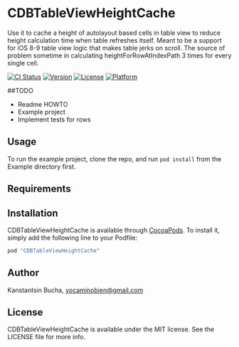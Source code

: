 # CDBTableViewHeightCache

Use it to cache a height of autolayout based cells in table view to reduce height calculation time when table refreshes itself. Meant to be a support for iOS 8-9 table view logic that makes table jerks on scroll. The source of problem sometime in calculating heightForRowAtIndexPath 3 times for every single cell.

[![CI Status](http://img.shields.io/travis/estbyright/CDBTableViewHeightCache.svg?style=flat)](https://travis-ci.org/estbyright/CDBTableViewHeightCache)
[![Version](https://img.shields.io/cocoapods/v/CDBTableViewHeightCache.svg?style=flat)](http://cocoapods.org/pods/CDBTableViewHeightCache)
[![License](https://img.shields.io/cocoapods/l/CDBTableViewHeightCache.svg?style=flat)](http://cocoapods.org/pods/CDBTableViewHeightCache)
[![Platform](https://img.shields.io/cocoapods/p/CDBTableViewHeightCache.svg?style=flat)](http://cocoapods.org/pods/CDBTableViewHeightCache)

##TODO
* Readme HOWTO
* Example project
* Implement tests for rows

## Usage

To run the example project, clone the repo, and run `pod install` from the Example directory first.

## Requirements

## Installation

CDBTableViewHeightCache is available through [CocoaPods](http://cocoapods.org). To install
it, simply add the following line to your Podfile:

```ruby
pod "CDBTableViewHeightCache"
```

## Author

Kanstantsin Bucha, yocaminobien@gmail.com

## License

CDBTableViewHeightCache is available under the MIT license. See the LICENSE file for more info.

